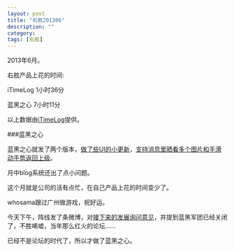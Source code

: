 ```yaml
---
layout: post
title: "右舷201306"
description: ""
category: 
tags: [右舷]
---
```


2013年6月。

右舷产品上花的时间:

iTimeLog 1小时36分

蓝黑之心 7小时11分

以上数据由[iTimeLog](https://itunes.apple.com/cn/app/itimelog/id423263073?l=en&mt=8)提供。

###蓝黑之心

蓝黑之心就发了两个版本，[做了些UI的小更新](http://starb.me/2013/06/08/nera19/)，[支持消息里晒看多个图片和手滑动手势返回上级](http://starb.me/2013/06/25/nera-20/)。

月中blog系统还出了点小问题。

这个月就是公司的活有点忙，在自己产品上花的时间变少了。

whosama跟过广州做游戏，祝好运。

今天下午，阵线发了条微博，对[接下来的发展询问意见](http://bbs.inter1908.net/showtopic-69960.html)，并提到蓝黑军团已经关闭了，不胜唏嘘，当年那么红火的论坛……

已经不是论坛的时代了，所以才做了蓝黑之心。
